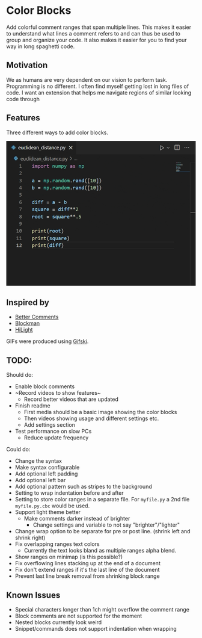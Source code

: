 # Color Blocks

Add colorful comment ranges that span multiple lines. This makes it easier to understand what lines a comment refers to and can thus be used to group and organize your code. It also makes it easier for you to find your way in long spaghetti code.

## Motivation

We as humans are very dependent on our vision to perform task. Programming is no different. I often find myself getting lost in long files of code. I want an extension that helps me navigate regions of similar looking code through

## Features

Three different ways to add color blocks.

![feature X](/media/how_to_add_blocks.gif)

## Inspired by

* [Better Comments](https://marketplace.visualstudio.com/items?itemName=aaron-bond.better-comments)
* [Blockman](https://marketplace.visualstudio.com/items?itemName=leodevbro.blockman)
* [HiLight](https://marketplace.visualstudio.com/items?itemName=f0lio.hilight)

GIFs were produced using [Gifski](https://gif.ski/).

## TODO:

Should do:
* Enable block comments
* ~Record videos to show features~
    * Record better videos that are updated
* Finish readme
    * First media should be a basic image showing the color blocks
    * Then videos showing usage and different settings etc.
    * Add settings section
* Test performance on slow PCs
    * Reduce update frequency

Could do:
* Change the syntax
* Make syntax configurable
* Add optional left padding
* Add optional left bar
* Add optional pattern such as stripes to the background
* Setting to wrap indentation before and after
* Setting to store color ranges in a separate file. For `myfile.py` a 2nd file `myfile.py.cbc` would be used.
* Support light theme better
    * Make comments darker instead of brighter
        * Change settings and variable to not say "brighter"/"lighter"
* Change wrap option to be separate for pre or post line. (shrink left and shrink right)
* Fix overlapping ranges text colors
    * Currently the text looks bland as multiple ranges alpha blend.
* Show ranges on minimap (is this possible?)
* Fix overflowing lines stacking up at the end of a document
* Fix don't extend ranges if it's the last line of the document
* Prevent last line break removal from shrinking block range

## Known Issues

* Special characters longer than 1ch might overflow the comment range
* Block comments are not supported for the moment
* Nested blocks currently look weird
* Snippet/commands does not support indentation when wrapping